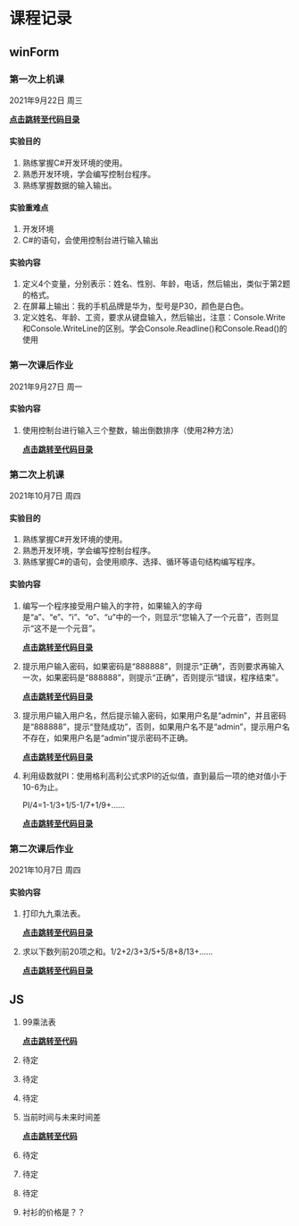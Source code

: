 # 课程记录

## winForm

### 第一次上机课

2021年9月22日 周三

**[点击跳转至代码目录](https://github.com/ycfeng666/hsClass/tree/main/winform/class1/myText)**

#### 实验目的

1. 熟练掌握C#开发环境的使用。
2. 熟悉开发环境，学会编写控制台程序。
3. 熟练掌握数据的输入输出。

#### 实验重难点

1. 开发环境
2. C#的语句，会使用控制台进行输入输出

#### 实验内容

1. 定义4个变量，分别表示：姓名、性别、年龄，电话，然后输出，类似于第2题的格式。
2. 在屏幕上输出：我的手机品牌是华为，型号是P30，颜色是白色。
3. 定义姓名、年龄、工资，要求从键盘输入，然后输出，注意：Console.Write和Console.WriteLine的区别。学会Console.Readline()和Console.Read()的使用

### 第一次课后作业

2021年9月27日 周一

#### 实验内容

1. 使用控制台进行输入三个整数，输出倒数排序（使用2种方法）
   
   **[点击跳转至代码目录](https://github.com/ycfeng666/hsClass/tree/main/winform/class2/numSort)**

### 第二次上机课

2021年10月7日 周四

#### 实验目的

1. 熟练掌握C#开发环境的使用。
2. 熟悉开发环境，学会编写控制台程序。
3. 熟练掌握C#的语句，会使用顺序、选择、循环等语句结构编写程序。

#### 实验内容

1. 编写一个程序接受用户输入的字符，如果输入的字母是“a”、“e”、“i”、“o”、“u”中的一个，则显示“您输入了一个元音”，否则显示“这不是一个元音”。
   
   **[点击跳转至代码目录](https://github.com/ycfeng666/hsClass/tree/main/winform/class3/class2/class2)**
2. 提示用户输入密码，如果密码是“888888”，则提示“正确”，否则要求再输入一次，如果密码是“888888”，则提示“正确”，否则提示“错误，程序结束”。
   
   **[点击跳转至代码目录](https://github.com/ycfeng666/hsClass/tree/main/winform/class3/class2/class2_2)**
3. 提示用户输入用户名，然后提示输入密码，如果用户名是“admin”，并且密码是“888888”，提示“登陆成功”，否则，如果用户名不是“admin”，提示用户名不存在，如果用户名是“admin”提示密码不正确。 
   
   **[点击跳转至代码目录](https://github.com/ycfeng666/hsClass/tree/main/winform/class3/class2/class_3)**
4. 利用级数就PI：使用格利高利公式求PI的近似值，直到最后一项的绝对值小于10-6为止。
   
   PI/4=1-1/3+1/5-1/7+1/9+…… 
   
   **[点击跳转至代码目录](https://github.com/ycfeng666/hsClass/tree/main/winform/class3/class2/class2_4)**

### 第二次课后作业

2021年10月7日 周四

#### 实验内容

1. 打印九九乘法表。
   
   **[点击跳转至代码目录](https://github.com/ycfeng666/hsClass/tree/main/winform/class4/homeWork2/homeWork2)**
2. 求以下数列前20项之和。1/2+2/3+3/5+5/8+8/13+…… 
   
   **[点击跳转至代码目录](https://github.com/ycfeng666/hsClass/tree/main/winform/class4/homeWork2/homeWork2_1)**

## JS

1. 99乘法表
   
   **[点击跳转至代码](https://github.com/ycfeng666/hsClass/blob/main/js/class1/99.html)**
2. 待定
3. 待定
4. 待定
5. 当前时间与未来时间差
   
   **[点击跳转至代码](https://github.com/ycfeng666/hsClass/blob/main/js/class5/time.html)**
6. 待定
7. 待定
8. 待定
9. 衬衫的价格是？？
